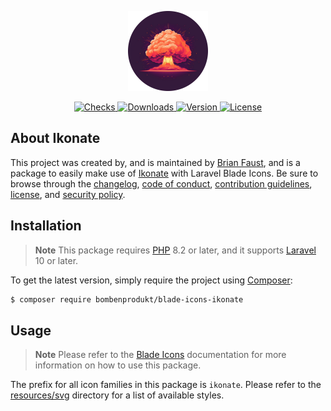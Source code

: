 <p align="center">
    <a href="https://bombenprodukt.com" target="_blank">
        <img src="https://raw.githubusercontent.com/BombenProdukt/assets/main/logo-text.svg" width="128" alt="BombenProdukt Logo" />
    </a>
</p>

<p align="center">
    <a href="https://github.com/faustbrian/blade-icons-ikonate/actions">
        <img src="https://badge.sh/github/check-runs/BombenProdukt/blade-icons-ikonate" alt="Checks" />
    </a>
    <a href="https://packagist.org/packages/bombenprodukt/blade-icons-ikonate">
        <img src="https://badge.sh/packagist/downloads/BombenProdukt/blade-icons-ikonate" alt="Downloads" />
    </a>
    <a href="https://packagist.org/packages/bombenprodukt/blade-icons-ikonate">
        <img src="https://badge.sh/packagist/version/BombenProdukt/blade-icons-ikonate" alt="Version" />
    </a>
    <a href="https://packagist.org/packages/bombenprodukt/blade-icons-ikonate">
        <img src="https://badge.sh/packagist/license/BombenProdukt/blade-icons-ikonate" alt="License" />
    </a>
</p>

## About Ikonate

This project was created by, and is maintained by [Brian Faust](https://github.com/faustbrian), and is a package to easily make use of [Ikonate](https://github.com/mikolajdobrucki/ikonate) with Laravel Blade Icons. Be sure to browse through the [changelog](CHANGELOG.md), [code of conduct](.github/CODE_OF_CONDUCT.md), [contribution guidelines](.github/CONTRIBUTING.md), [license](LICENSE), and [security policy](.github/SECURITY.md).

## Installation

> **Note**
> This package requires [PHP](https://www.php.net/) 8.2 or later, and it supports [Laravel](https://laravel.com/) 10 or later.

To get the latest version, simply require the project using [Composer](https://getcomposer.org/):

```bash
$ composer require bombenprodukt/blade-icons-ikonate
```

## Usage

> **Note**
> Please refer to the [Blade Icons](https://github.com/faustbrian/blade-icons) documentation for more information on how to use this package.

The prefix for all icon families in this package is `ikonate`. Please refer to the [resources/svg](/resources/svg) directory for a list of available styles.
